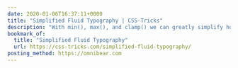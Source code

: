 ```yaml
---
date: 2020-01-06T16:37:11+0000
title: "Simplified Fluid Typography | CSS-Tricks"
description: "With min(), max(), and clamp() we can greatly simplify how we define fluid property values in CSS—can't wait for for wider browser support!"
bookmark_of:
  title: "Simplified Fluid Typography"
  url: https://css-tricks.com/simplified-fluid-typography/
posting_method: https://omnibear.com
---
```

